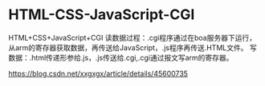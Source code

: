 # HTML-CSS-JavaScript-CGI

HTML+CSS+JavaScript+CGI
读数据过程：.cgi程序通过在boa服务器下运行，从arm的寄存器获取数据，再传送给JavaScript，.js程序再传送.HTML文件。
写数据：.html传递形参给.js，.js传送给.cgi,.cgi通过报文写arm的寄存器。


https://blog.csdn.net/xxgxgx/article/details/45600735
